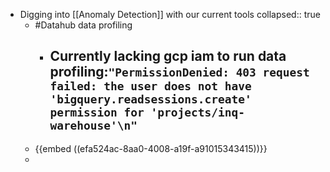 - Digging into [[Anomaly Detection]] with our current tools
  collapsed:: true
	- #Datahub data profiling
		- Currently lacking gcp iam to run data profiling:`"PermissionDenied: 403 request failed: the user does not have 'bigquery.readsessions.create' permission for 'projects/inq-warehouse'\n"`
			-
	- {{embed ((efa524ac-8aa0-4008-a19f-a91015343415))}}
	-